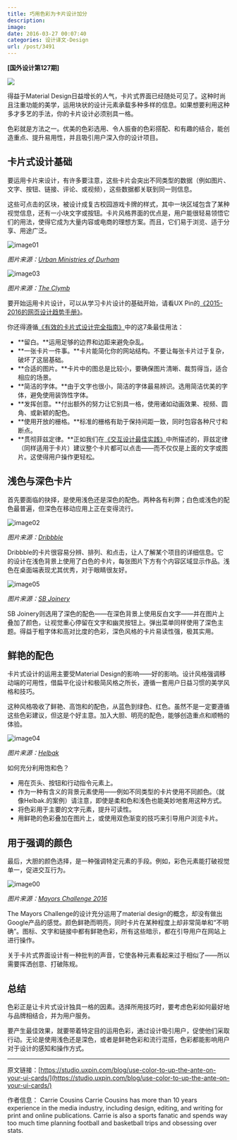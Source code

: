 ```yaml
---
title: 巧用色彩为卡片设计加分
description: 
image: 
date: 2016-03-27 00:07:40
categories: 设计译文-Design
url: /post/3491
---
```


**[国外设计第127期]**

![](https://studio.uxpin.com/wp-content/uploads/2016/03/image024.jpg)

得益于Material Design日益增长的人气，卡片式界面已经随处可见了。这种时尚且注重功能的美学，运用块状的设计元素承载多种多样的信息。如果想要利用这种多才多艺的手法，你的卡片设计必须别具一格。

色彩就是方法之一。优美的色彩选用、令人振奋的色彩搭配、和有趣的结合，能创造重点、提升易用性，并且吸引用户深入你的设计项目。

## 卡片式设计基础

要运用卡片来设计，有许多要注意，这些卡片会突出不同类型的数据（例如图片、文字、按钮、链接、评论、或视频），这些数据都关联到同一则信息。

这些可点击的区块，被设计成复古校园游戏卡牌的样式，其中一块区域包含了某种视觉信息，还有一小块文字或按钮。卡片风格界面的优点是，用户能很轻易领悟它们的用法，使得它成为大量内容或电商的理想方案。而且，它们易于浏览、适于分享、用途广泛。

![image01](https://studio.uxpin.com/wp-content/uploads/2016/03/image015.jpg)

*图片来源：[Urban Ministries of Durham](https://www.namesforchange.org/)*

![image03](https://studio.uxpin.com/wp-content/uploads/2016/03/image038.jpg)

*图片来源：[The Clymb](http://www.theclymb.com/)*

要开始运用卡片设计，可以从学习卡片设计的基础开始，请看UX Pin的[《2015-2016的网页设计趋势手册》](https://studio.uxpin.com/ebooks/web-ui-design-trends-2015-2016/)。

你还得遵循[《有效的卡片式设计完全指南》](http://designshack.net/articles/layouts/the-complete-guide-to-an-effective-card-style-interface-design/)中的这7条最佳用法：

- **留白。**运用足够的边界和边距来避免杂乱。
- **一张卡片一件事。**卡片能简化你的网站结构。不要让每张卡片过于复杂，破坏了这层基础。
- **合适的图片。**卡片中的图总是比较小，要确保图片清晰、裁剪得当，适合相应的场景。
- **简洁的字体。**由于文字也很小，简洁的字体最易辨识。选用简洁优美的字体，避免使用装饰性字体。
- **发挥创意。**付出额外的努力让它别具一格，使用诸如动画效果、视频、圆角、或新颖的配色。
- **使用开放的栅格。**标准的栅格有助于保持间距一致，同时包容各种尺寸和断点。
- **贯彻菲兹定律。**正如我们在[《交互设计最佳实践》](https://studio.uxpin.com/ebooks/interaction-design-best-practices-tangibles/)中所描述的，菲兹定律（同样适用于卡片）建议整个卡片都可以点击——而不仅仅是上面的文字或图片。这使得用户操作更轻松。

## 浅色与深色卡片

首先要面临的抉择，是使用浅色还是深色的配色。两种各有利弊；白色或浅色的配色最普遍，但深色在移动应用上正在变得流行。

![image02](https://studio.uxpin.com/wp-content/uploads/2016/03/image024.jpg)

*图片来源：[Dribbble](https://dribbble.com/)*

Dribbble的卡片很容易分辨、排列、和点击，让人了解某个项目的详细信息。它的设计在浅色背景上使用了白色的卡片，每张图片下方有个内容区域显示作品。浅色在桌面端表现尤其优秀，对于眼睛很友好。

![image05](https://studio.uxpin.com/wp-content/uploads/2016/03/image054.jpg)

*图片来源：[SB Joinery](http://www.sbjdanebury.com/)*

SB Joinery则选用了深色的配色——在深色背景上使用反白文字——并在图片上叠加了颜色，让视觉重心停留在文字和幽灵按钮上。弹出菜单同样使用了深色主题。得益于粗字体和高对比度的色彩，深色风格的卡片易读性强，极其实用。

## 鲜艳的配色

卡片式设计的运用主要受Material Design的影响——好的影响。设计风格强调移动端的可用性，借扁平化设计和极简风格之所长，遵循一套用户日益习惯的美学风格和技巧。

这种风格吸收了鲜艳、高饱和的配色，从蓝色到绿色、红色。虽然不是一定要遵循这些色彩建议，但这是个好主意。加入大胆、明亮的配色，能够创造重点和顺畅的体验。

![image04](https://studio.uxpin.com/wp-content/uploads/2016/03/image043.jpg)

*图片来源：[Helbak ](http://www.helbak.com/)*

如何充分利用饱和色？

- 用在页头、按钮和行动指令元素上。
- 作为一种有含义的背景元素使用——例如不同类型的卡片使用不同颜色。（就像Helbak.的案例）请注意，即使是柔和色和浅色也能美妙地套用这种方式。
- 将色彩用于主要的文字元素，提升可读性。
- 用鲜艳的色彩叠加在图片上，或使用双色渐变的技巧来引导用户浏览卡片。

## 用于强调的颜色

最后，大胆的颜色选择，是一种强调特定元素的手段。例如，彩色元素能打破视觉单一，促进交互行为。

![image00](https://studio.uxpin.com/wp-content/uploads/2016/03/image005.jpg)

*图片来源：[Mayors Challenge 2016](http://mayorschallenge.bloomberg.org/)*

The Mayors Challenge的设计充分运用了material design的概念，却没有做出Google产品的感觉。颜色鲜艳而明亮，同时卡片在某种程度上却非常简单和“不明确”。图标、文字和链接中都有鲜艳色彩，所有这些暗示，都在引导用户在网站上进行操作。

关于卡片式界面设计有一种批判的声音，它使各种元素看起来过于相似了——所以需要挥洒创意、打破陈规。

## 总结

色彩正是让卡片式设计独具一格的因素。选择所用技巧时，要考虑色彩如何最好地与品牌相结合，并为用户服务。

要产生最佳效果，就要带着特定目的运用色彩，通过设计吸引用户，促使他们采取行动。无论是使用浅色还是深色，或者是鲜艳色彩和流行混搭，色彩都能影响用户对于设计的感知和操作方式。

---

原文链接：[https://studio.uxpin.com/blog/use-color-to-up-the-ante-on-your-ui-cards/](https://studio.uxpin.com/blog/use-color-to-up-the-ante-on-your-ui-cards/)

作者信息：
Carrie Cousins
Carrie Cousins has more than 10 years experience in the media industry, including design, editing, and writing for print and online publications. Carrie is also a sports fanatic and spends way too much time planning football and basketball trips and obsessing over stats.